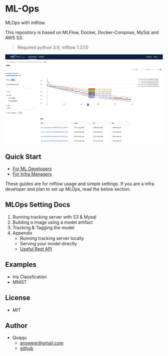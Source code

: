 # ML-Ops

MLOps with mlflow.

This repository is based on MLFlow, Docker, Docker-Compose, MySql and AWS S3.

> Required python 3.9, mlflow 1.27.0

<div align="center">
    <img src="imgs/compare_metric.png" width=700>
</div>

## Quick Start
- [For ML Developers](examples/README.md)
- [For Infra Managers](server/README.md)

These guides are for mlflow usage and simple settings. If you are a infra developer and plan to set up MLOps, read the below section. 

## MLOps Setting Docs
1. Running tracking server with S3 & Mysql
2. Building a image using a model artifact 
3. Tracking & Tagging the model
4. Appendix
    - Running tracking server locally
    - Serving your model directly
    - [Useful Rest API](Docs/4.%20Appendix/RestAPI.md)

## Examples
- Iris Classfication
- MNIST

## License
- MIT

## Author
- Quqqu
    - answeqr@gmail.com
    - [github](https://github.com/QuqqU)
